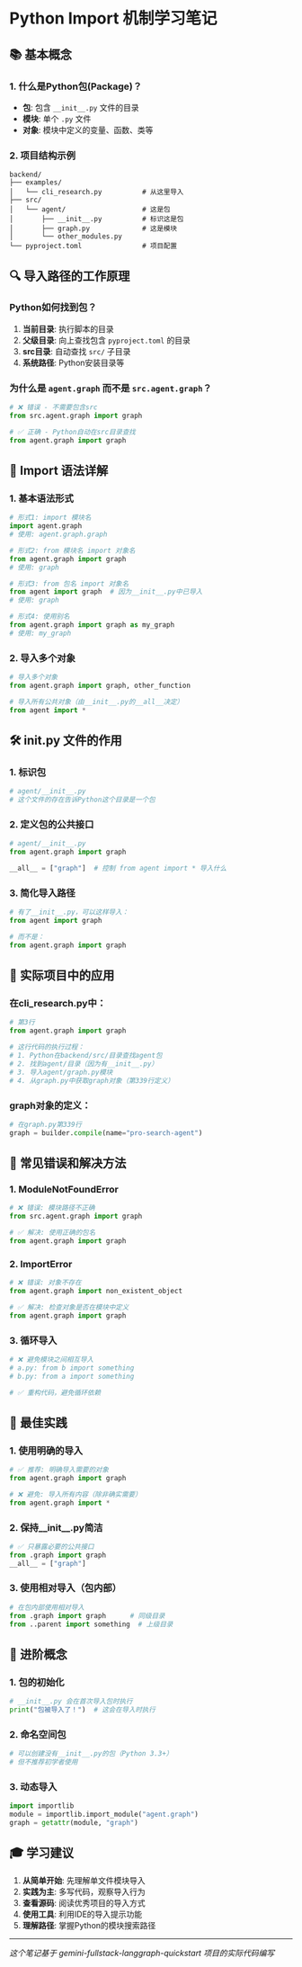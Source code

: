 # Python Import 机制学习笔记

## 📚 基本概念

### 1. 什么是Python包(Package)？
- **包**: 包含 `__init__.py` 文件的目录
- **模块**: 单个 `.py` 文件
- **对象**: 模块中定义的变量、函数、类等

### 2. 项目结构示例
```
backend/
├── examples/
│   └── cli_research.py          # 从这里导入
├── src/
│   └── agent/                   # 这是包
│       ├── __init__.py          # 标识这是包
│       ├── graph.py             # 这是模块
│       └── other_modules.py
└── pyproject.toml               # 项目配置
```

## 🔍 导入路径的工作原理

### Python如何找到包？
1. **当前目录**: 执行脚本的目录
2. **父级目录**: 向上查找包含 `pyproject.toml` 的目录
3. **src目录**: 自动查找 `src/` 子目录
4. **系统路径**: Python安装目录等

### 为什么是 `agent.graph` 而不是 `src.agent.graph`？
```python
# ❌ 错误 - 不需要包含src
from src.agent.graph import graph

# ✅ 正确 - Python自动在src目录查找
from agent.graph import graph
```

## 📖 Import 语法详解

### 1. 基本语法形式
```python
# 形式1: import 模块名
import agent.graph
# 使用: agent.graph.graph

# 形式2: from 模块名 import 对象名
from agent.graph import graph
# 使用: graph

# 形式3: from 包名 import 对象名
from agent import graph  # 因为__init__.py中已导入
# 使用: graph

# 形式4: 使用别名
from agent.graph import graph as my_graph
# 使用: my_graph
```

### 2. 导入多个对象
```python
# 导入多个对象
from agent.graph import graph, other_function

# 导入所有公共对象（由__init__.py的__all__决定）
from agent import *
```

## 🛠️ __init__.py 文件的作用

### 1. 标识包
```python
# agent/__init__.py
# 这个文件的存在告诉Python这个目录是一个包
```

### 2. 定义包的公共接口
```python
# agent/__init__.py
from agent.graph import graph

__all__ = ["graph"]  # 控制 from agent import * 导入什么
```

### 3. 简化导入路径
```python
# 有了__init__.py，可以这样导入：
from agent import graph

# 而不是：
from agent.graph import graph
```

## 🎯 实际项目中的应用

### 在cli_research.py中：
```python
# 第3行
from agent.graph import graph

# 这行代码的执行过程：
# 1. Python在backend/src/目录查找agent包
# 2. 找到agent/目录（因为有__init__.py）
# 3. 导入agent/graph.py模块
# 4. 从graph.py中获取graph对象（第339行定义）
```

### graph对象的定义：
```python
# 在graph.py第339行
graph = builder.compile(name="pro-search-agent")
```

## 🔧 常见错误和解决方法

### 1. ModuleNotFoundError
```python
# ❌ 错误: 模块路径不正确
from src.agent.graph import graph

# ✅ 解决: 使用正确的包名
from agent.graph import graph
```

### 2. ImportError
```python
# ❌ 错误: 对象不存在
from agent.graph import non_existent_object

# ✅ 解决: 检查对象是否在模块中定义
from agent.graph import graph
```

### 3. 循环导入
```python
# ❌ 避免模块之间相互导入
# a.py: from b import something
# b.py: from a import something

# ✅ 重构代码，避免循环依赖
```

## 📝 最佳实践

### 1. 使用明确的导入
```python
# ✅ 推荐: 明确导入需要的对象
from agent.graph import graph

# ❌ 避免: 导入所有内容（除非确实需要）
from agent.graph import *
```

### 2. 保持__init__.py简洁
```python
# ✅ 只暴露必要的公共接口
from .graph import graph
__all__ = ["graph"]
```

### 3. 使用相对导入（包内部）
```python
# 在包内部使用相对导入
from .graph import graph      # 同级目录
from ..parent import something  # 上级目录
```

## 🚀 进阶概念

### 1. 包的初始化
```python
# __init__.py 会在首次导入包时执行
print("包被导入了！")  # 这会在导入时执行
```

### 2. 命名空间包
```python
# 可以创建没有__init__.py的包（Python 3.3+）
# 但不推荐初学者使用
```

### 3. 动态导入
```python
import importlib
module = importlib.import_module("agent.graph")
graph = getattr(module, "graph")
```

## 🎓 学习建议

1. **从简单开始**: 先理解单文件模块导入
2. **实践为主**: 多写代码，观察导入行为
3. **查看源码**: 阅读优秀项目的导入方式
4. **使用工具**: 利用IDE的导入提示功能
5. **理解路径**: 掌握Python的模块搜索路径

---

*这个笔记基于 gemini-fullstack-langgraph-quickstart 项目的实际代码编写* 